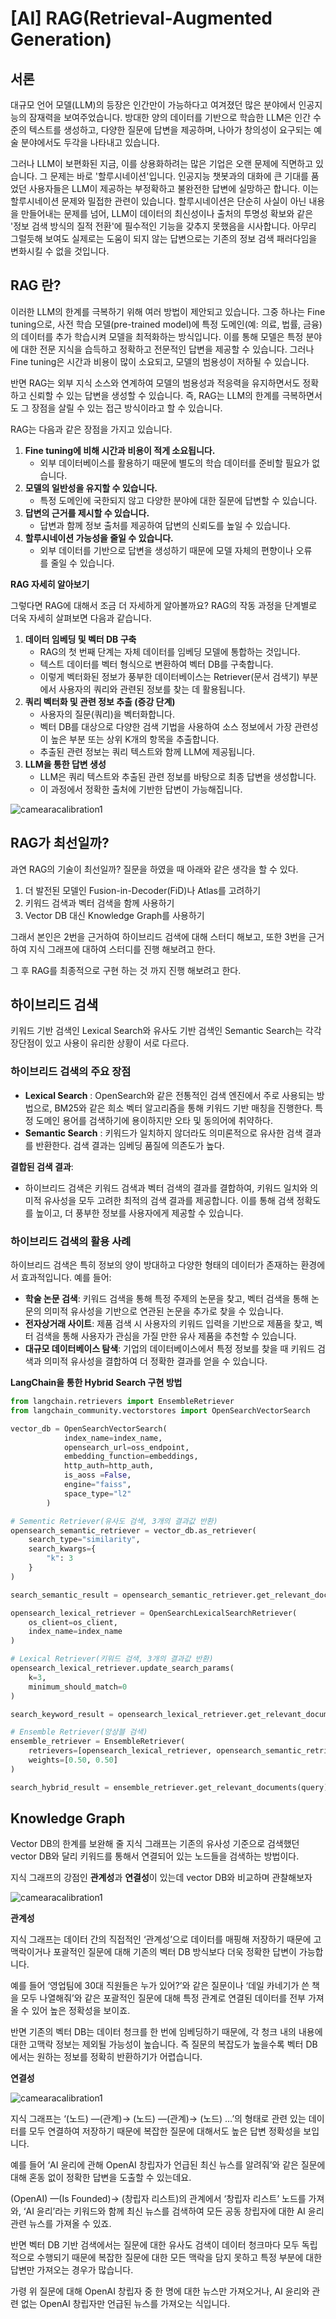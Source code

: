 # [AI] RAG(Retrieval-Augmented Generation)

## 서론

대규모 언어 모델(LLM)의 등장은 인간만이 가능하다고 여겨졌던 많은 분야에서 인공지능의 잠재력을 보여주었습니다. 방대한 양의 데이터를 기반으로 학습한 LLM은 인간 수준의 텍스트를 생성하고, 다양한 질문에 답변을 제공하며, 나아가 창의성이 요구되는 예술 분야에서도 두각을 나타내고 있습니다.

그러나 LLM이 보편화된 지금, 이를 상용화하려는 많은 기업은 오랜 문제에 직면하고 있습니다. 그 문제는 바로 '할루시네이션'입니다. 인공지능 챗봇과의 대화에 큰 기대를 품었던 사용자들은 LLM이 제공하는 부정확하고 불완전한 답변에 실망하곤 합니다. 이는 할루시네이션 문제와 밀접한 관련이 있습니다. 할루시네이션은 단순히 사실이 아닌 내용을 만들어내는 문제를 넘어, LLM이 데이터의 최신성이나 출처의 투명성 확보와 같은 '정보 검색 방식의 질적 전환'에 필수적인 기능을 갖추지 못했음을 시사합니다. 아무리 그럴듯해 보여도 실제로는 도움이 되지 않는 답변으로는 기존의 정보 검색 패러다임을 변화시킬 수 없을 것입니다.

## RAG 란?

이러한 LLM의 한계를 극복하기 위해 여러 방법이 제안되고 있습니다. 그중 하나는 Fine tuning으로, 사전 학습 모델(pre-trained model)에 특정 도메인(예: 의료, 법률, 금융)의 데이터를 추가 학습시켜 모델을 최적화하는 방식입니다. 이를 통해 모델은 특정 분야에 대한 전문 지식을 습득하고 정확하고 전문적인 답변을 제공할 수 있습니다. 그러나 Fine tuning은 시간과 비용이 많이 소요되고, 모델의 범용성이 저하될 수 있습니다.

반면 RAG는 외부 지식 소스와 연계하여 모델의 범용성과 적응력을 유지하면서도 정확하고 신뢰할 수 있는 답변을 생성할 수 있습니다. 즉, RAG는 LLM의 한계를 극복하면서도 그 장점을 살릴 수 있는 접근 방식이라고 할 수 있습니다.

RAG는 다음과 같은 장점을 가지고 있습니다.

1. **Fine tuning에 비해 시간과 비용이 적게 소요됩니다.**
    - 외부 데이터베이스를 활용하기 때문에 별도의 학습 데이터를 준비할 필요가 없습니다.
2. **모델의 일반성을 유지할 수 있습니다.**
    - 특정 도메인에 국한되지 않고 다양한 분야에 대한 질문에 답변할 수 있습니다.
3. **답변의 근거를 제시할 수 있습니다.**
    - 답변과 함께 정보 출처를 제공하여 답변의 신뢰도를 높일 수 있습니다.
4. **할루시네이션 가능성을 줄일 수 있습니다.**
    - 외부 데이터를 기반으로 답변을 생성하기 때문에 모델 자체의 편향이나 오류를 줄일 수 있습니다.

**RAG 자세히 알아보기**

그렇다면 RAG에 대해서 조금 더 자세하게 알아볼까요? RAG의 작동 과정을 단계별로 더욱 자세히 살펴보면 다음과 같습니다.

1. **데이터 임베딩 및 벡터 DB 구축**
    - RAG의 첫 번째 단계는 자체 데이터를 임베딩 모델에 통합하는 것입니다.
    - 텍스트 데이터를 벡터 형식으로 변환하여 벡터 DB를 구축합니다.
    - 이렇게 벡터화된 정보가 풍부한 데이터베이스는 Retriever(문서 검색기) 부분에서 사용자의 쿼리와 관련된 정보를 찾는 데 활용됩니다.
2. **쿼리 벡터화 및 관련 정보 추출 (증강 단계)**
    - 사용자의 질문(쿼리)을 벡터화합니다.
    - 벡터 DB를 대상으로 다양한 검색 기법을 사용하여 소스 정보에서 가장 관련성이 높은 부분 또는 상위 K개의 항목을 추출합니다.
    - 추출된 관련 정보는 쿼리 텍스트와 함께 LLM에 제공됩니다.
3. **LLM을 통한 답변 생성**
    - LLM은 쿼리 텍스트와 추출된 관련 정보를 바탕으로 최종 답변을 생성합니다.
    - 이 과정에서 정확한 출처에 기반한 답변이 가능해집니다.

![camearacalibration1](/assets/img/cameracalibration1.png)

## RAG가 최선일까?

과연 RAG의 기술이 최선일까? 질문을 하였을 때 아래와 같은 생각을 할 수 있다.

1. 더 발전된 모델인 Fusion-in-Decoder(FiD)나 Atlas를 고려하기
2. 키워드 검색과 벡터 검색을 함께 사용하기
3. Vector DB 대신 Knowledge Graph를 사용하기

그래서 본인은 2번을 근거하여 하이브리드 검색에 대해 스터디 해보고, 또한 3번을 근거하여 지식 그래프에 대하여 스터디를 진행 해보려고 한다.

그 후 RAG를 최종적으로 구현 하는 것 까지 진행 해보려고 한다.

## 하이브리드 검색

키워드 기반 검색인 Lexical Search와 유사도 기반 검색인 Semantic Search는 각각 장단점이 있고 사용이 유리한 상황이 서로 다르다.

### 하이브리드 검색의 주요 장점

- **Lexical Search** : OpenSearch와 같은 전통적인 검색 엔진에서 주로 사용되는 방법으로, BM25와 같은 희소 벡터 알고리즘을 통해 키워드 기반 매칭을 진행한다. 특정 도메인 용어를 검색하기에 용이하지만 오타 및 동의어에 취약하다.
- **Semantic Search** : 키워드가 일치하지 않더라도 의미론적으로 유사한 검색 결과를 반환한다. 검색 결과는 임베딩 품질에 의존도가 높다.

**결합된 검색 결과**:

- 하이브리드 검색은 키워드 검색과 벡터 검색의 결과를 결합하여, 키워드 일치와 의미적 유사성을 모두 고려한 최적의 검색 결과를 제공합니다. 이를 통해 검색 정확도를 높이고, 더 풍부한 정보를 사용자에게 제공할 수 있습니다.

### 하이브리드 검색의 활용 사례

하이브리드 검색은 특히 정보의 양이 방대하고 다양한 형태의 데이터가 존재하는 환경에서 효과적입니다. 예를 들어:

- **학술 논문 검색**: 키워드 검색을 통해 특정 주제의 논문을 찾고, 벡터 검색을 통해 논문의 의미적 유사성을 기반으로 연관된 논문을 추가로 찾을 수 있습니다.
- **전자상거래 사이트**: 제품 검색 시 사용자의 키워드 입력을 기반으로 제품을 찾고, 벡터 검색을 통해 사용자가 관심을 가질 만한 유사 제품을 추천할 수 있습니다.
- **대규모 데이터베이스 탐색**: 기업의 데이터베이스에서 특정 정보를 찾을 때 키워드 검색과 의미적 유사성을 결합하여 더 정확한 결과를 얻을 수 있습니다.

**LangChain을 통한 Hybrid Search 구현 방법**

```python
from langchain.retrievers import EnsembleRetriever
from langchain_community.vectorstores import OpenSearchVectorSearch

vector_db = OpenSearchVectorSearch(
            index_name=index_name,
            opensearch_url=oss_endpoint,
            embedding_function=embeddings,
            http_auth=http_auth, 
            is_aoss =False,
            engine="faiss",
            space_type="l2"
        )

# Sementic Retriever(유사도 검색, 3개의 결과값 반환)
opensearch_semantic_retriever = vector_db.as_retriever(
    search_type="similarity",
    search_kwargs={
        "k": 3
    }
)

search_semantic_result = opensearch_semantic_retriever.get_relevant_documents(query)

opensearch_lexical_retriever = OpenSearchLexicalSearchRetriever(
    os_client=os_client,
    index_name=index_name
)

# Lexical Retriever(키워드 검색, 3개의 결과값 반환)
opensearch_lexical_retriever.update_search_params(
    k=3,
    minimum_should_match=0
)

search_keyword_result = opensearch_lexical_retriever.get_relevant_documents(query)

# Ensemble Retriever(앙상블 검색)
ensemble_retriever = EnsembleRetriever(
    retrievers=[opensearch_lexical_retriever, opensearch_semantic_retriever],
    weights=[0.50, 0.50]
)

search_hybrid_result = ensemble_retriever.get_relevant_documents(query)
```

## Knowledge Graph

Vector DB의 한계를 보완해 줄 지식 그래프는 기존의 유사성 기준으로 검색했던 vector DB와 달리 키워드를 통해서 연결되어 있는 노드들을 검색하는 방법이다.

지식 그래프의 강점인 **관계성**과 **연결성**이 있는데 vector DB와 비교하며 관찰해보자

![camearacalibration1](/assets/img/cameracalibration1.png)

**관계성**

지식 그래프는 데이터 간의 직접적인 ‘관계성’으로 데이터를 매핑해 저장하기 때문에 고맥락이거나 포괄적인 질문에 대해 기존의 벡터 DB 방식보다 더욱 정확한 답변이 가능합니다.

예를 들어 ‘영업팀에 30대 직원들은 누가 있어?’와 같은 질문이나 ‘데일 카네기가 쓴 책을 모두 나열해줘’와 같은 포괄적인 질문에 대해 특정 관계로 연결된 데이터를 전부 가져올 수 있어 높은 정확성을 보이죠.

반면 기존의 벡터 DB는 데이터 청크를 한 번에 임베딩하기 때문에, 각 청크 내의 내용에 대한 고맥락 정보는 제외될 가능성이 높습니다. 즉 질문의 복잡도가 높을수록 벡터 DB에서는 원하는 정보를 정확히 반환하기가 어렵습니다.

**연결성**

![camearacalibration1](/assets/img/cameracalibration1.png)

지식 그래프는 ‘(노드) —(관계)→ (노드) —(관계)→ (노드) …’의 형태로 관련 있는 데이터를 모두 연결하여 저장하기 때문에 복잡한 질문에 대해서도 높은 답변 정확성을 보입니다.

예를 들어 ‘AI 윤리에 관해 OpenAI 창립자가 언급된 최신 뉴스를 알려줘’와 같은 질문에 대해 혼동 없이 정확한 답변을 도출할 수 있는데요.

(OpenAI) —(Is Founded)→ (창립자 리스트)의 관계에서 ‘창립자 리스트’ 노드를 가져와, ‘AI 윤리’라는 키워드와 함께 최신 뉴스를 검색하여 모든 공동 창립자에 대한 AI 윤리 관련 뉴스를 가져올 수 있죠.

반면 벡터 DB 기반 검색에서는 질문에 대한 유사도 검색이 데이터 청크마다 모두 독립적으로 수행되기 때문에 복잡한 질문에 대한 모든 맥락을 담지 못하고 특정 부분에 대한 답변만 가져오는 경우가 많습니다.

가령 위 질문에 대해 OpenAI 창립자 중 한 명에 대한 뉴스만 가져오거나, AI 윤리와 관련 없는 OpenAI 창립자만 언급된 뉴스를 가져오는 식입니다.
